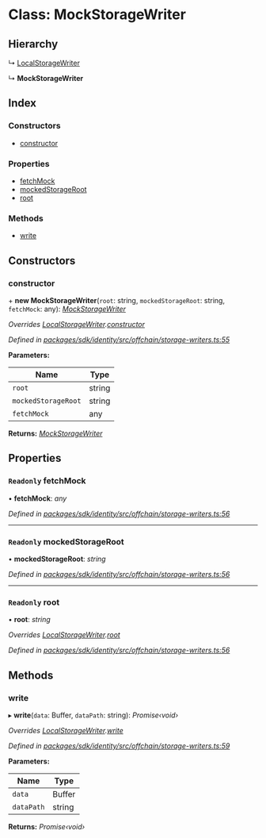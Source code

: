 # Class: MockStorageWriter

## Hierarchy

  ↳ [LocalStorageWriter](_offchain_storage_writers_.localstoragewriter.md)

  ↳ **MockStorageWriter**

## Index

### Constructors

* [constructor](_offchain_storage_writers_.mockstoragewriter.md#constructor)

### Properties

* [fetchMock](_offchain_storage_writers_.mockstoragewriter.md#readonly-fetchmock)
* [mockedStorageRoot](_offchain_storage_writers_.mockstoragewriter.md#readonly-mockedstorageroot)
* [root](_offchain_storage_writers_.mockstoragewriter.md#readonly-root)

### Methods

* [write](_offchain_storage_writers_.mockstoragewriter.md#write)

## Constructors

###  constructor

\+ **new MockStorageWriter**(`root`: string, `mockedStorageRoot`: string, `fetchMock`: any): *[MockStorageWriter](_offchain_storage_writers_.mockstoragewriter.md)*

*Overrides [LocalStorageWriter](_offchain_storage_writers_.localstoragewriter.md).[constructor](_offchain_storage_writers_.localstoragewriter.md#constructor)*

*Defined in [packages/sdk/identity/src/offchain/storage-writers.ts:55](https://github.com/celo-org/celo-monorepo/blob/master/packages/sdk/identity/src/offchain/storage-writers.ts#L55)*

**Parameters:**

Name | Type |
------ | ------ |
`root` | string |
`mockedStorageRoot` | string |
`fetchMock` | any |

**Returns:** *[MockStorageWriter](_offchain_storage_writers_.mockstoragewriter.md)*

## Properties

### `Readonly` fetchMock

• **fetchMock**: *any*

*Defined in [packages/sdk/identity/src/offchain/storage-writers.ts:56](https://github.com/celo-org/celo-monorepo/blob/master/packages/sdk/identity/src/offchain/storage-writers.ts#L56)*

___

### `Readonly` mockedStorageRoot

• **mockedStorageRoot**: *string*

*Defined in [packages/sdk/identity/src/offchain/storage-writers.ts:56](https://github.com/celo-org/celo-monorepo/blob/master/packages/sdk/identity/src/offchain/storage-writers.ts#L56)*

___

### `Readonly` root

• **root**: *string*

*Overrides [LocalStorageWriter](_offchain_storage_writers_.localstoragewriter.md).[root](_offchain_storage_writers_.localstoragewriter.md#readonly-root)*

*Defined in [packages/sdk/identity/src/offchain/storage-writers.ts:56](https://github.com/celo-org/celo-monorepo/blob/master/packages/sdk/identity/src/offchain/storage-writers.ts#L56)*

## Methods

###  write

▸ **write**(`data`: Buffer, `dataPath`: string): *Promise‹void›*

*Overrides [LocalStorageWriter](_offchain_storage_writers_.localstoragewriter.md).[write](_offchain_storage_writers_.localstoragewriter.md#write)*

*Defined in [packages/sdk/identity/src/offchain/storage-writers.ts:59](https://github.com/celo-org/celo-monorepo/blob/master/packages/sdk/identity/src/offchain/storage-writers.ts#L59)*

**Parameters:**

Name | Type |
------ | ------ |
`data` | Buffer |
`dataPath` | string |

**Returns:** *Promise‹void›*
